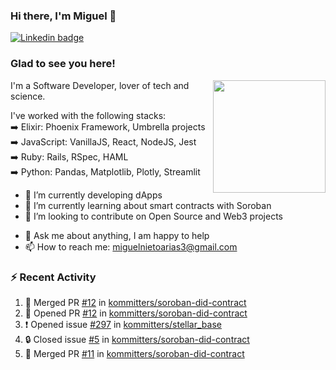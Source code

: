 ### Hi there, I'm Miguel 👋

<a href="https://linkedin.com/in/miguelnietoa/" target="_blank" rel="noopener noreferrer">
  <img src="https://img.shields.io/badge/-LinkedIn-0e76a8?style=flat-square&logo=Linkedin&logoColor=white" alt="Linkedin badge">
</a>
<!-- [![Website Badge](https://img.shields.io/badge/Website-3b5998?style=flat-square&logo=google-chrome&logoColor=white)](#notavailablenow#) 

<img src="https://i.imgur.com/tbrLrt5.gif" width=400 alt="Coding GIF" align="right"/>
-->


### Glad to see you here!
<a href="https://github.com/miguelnietoa"><img src="https://github-readme-stats-git-masterrstaa-rickstaa.vercel.app/api?username=miguelnietoa&show_icons=true&hide_border=true&count_private=true&include_all_commits=true&theme=tokyonight" height="180em" align="right"/></a>
I'm a Software Developer, lover of tech and science. 

I've worked with the following stacks:\
➡️ Elixir: Phoenix Framework, Umbrella projects\
➡️ JavaScript: VanillaJS, React, NodeJS, Jest\
➡️ Ruby: Rails, RSpec, HAML\
➡️ Python: Pandas, Matplotlib, Plotly, Streamlit

- 🔭 I’m currently developing dApps
- 🌱 I’m currently learning about smart contracts with Soroban
- 👯 I’m looking to contribute on Open Source and Web3 projects
<!-- 
- 😄 I just finished a Machine Learning course! 
- 🤔 I’m looking for help with ...
-->
- 💬 Ask me about anything, I am happy to help
- 📫 How to reach me: miguelnietoarias3@gmail.com


### ⚡ Recent Activity

<!--START_SECTION:activity-->
1. 🎉 Merged PR [#12](https://github.com/kommitters/soroban-did-contract/pull/12) in [kommitters/soroban-did-contract](https://github.com/kommitters/soroban-did-contract)
2. 💪 Opened PR [#12](https://github.com/kommitters/soroban-did-contract/pull/12) in [kommitters/soroban-did-contract](https://github.com/kommitters/soroban-did-contract)
3. ❗ Opened issue [#297](https://github.com/kommitters/stellar_base/issues/297) in [kommitters/stellar_base](https://github.com/kommitters/stellar_base)
4. 🔒 Closed issue [#5](https://github.com/kommitters/soroban-did-contract/issues/5) in [kommitters/soroban-did-contract](https://github.com/kommitters/soroban-did-contract)
5. 🎉 Merged PR [#11](https://github.com/kommitters/soroban-did-contract/pull/11) in [kommitters/soroban-did-contract](https://github.com/kommitters/soroban-did-contract)
<!--END_SECTION:activity-->
